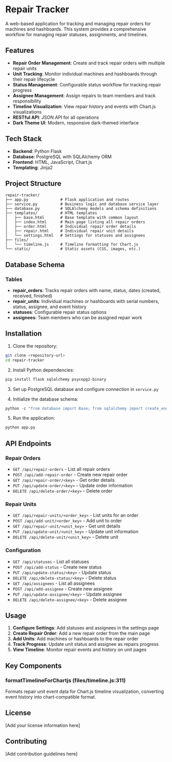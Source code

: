 # Repair Tracker

A web-based application for tracking and managing repair orders for machines and hashboards. This system provides a comprehensive workflow for managing repair statuses, assignments, and timelines.

## Features

- **Repair Order Management**: Create and track repair orders with multiple repair units
- **Unit Tracking**: Monitor individual machines and hashboards through their repair lifecycle
- **Status Management**: Configurable status workflow for tracking repair progress
- **Assignee Management**: Assign repairs to team members and track responsibility
- **Timeline Visualization**: View repair history and events with Chart.js visualizations
- **RESTful API**: JSON API for all operations
- **Dark Theme UI**: Modern, responsive dark-themed interface

## Tech Stack

- **Backend**: Python Flask
- **Database**: PostgreSQL with SQLAlchemy ORM
- **Frontend**: HTML, JavaScript, Chart.js
- **Templating**: Jinja2

## Project Structure

```
repair-tracker/
├── app.py              # Flask application and routes
├── service.py          # Business logic and database service layer
├── database.py         # SQLAlchemy models and schema definitions
├── templates/          # HTML templates
│   ├── base.html       # Base template with common layout
│   ├── index.html      # Main page listing all repair orders
│   ├── order.html      # Individual repair order details
│   ├── repair.html     # Individual repair unit details
│   └── settings.html   # Settings for statuses and assignees
├── files/
│   └── timeline.js     # Timeline formatting for Chart.js
└── static/             # Static assets (CSS, images, etc.)
```

## Database Schema

### Tables

- **repair_orders**: Tracks repair orders with name, status, dates (created, received, finished)
- **repair_units**: Individual machines or hashboards with serial numbers, status, assignee, and event history
- **statuses**: Configurable repair status options
- **assignees**: Team members who can be assigned repair work

## Installation

1. Clone the repository:
```bash
git clone <repository-url>
cd repair-tracker
```

2. Install Python dependencies:
```bash
pip install flask sqlalchemy psycopg2-binary
```

3. Set up PostgreSQL database and configure connection in `service.py`

4. Initialize the database schema:
```python
python -c "from database import Base; from sqlalchemy import create_engine; engine = create_engine('your-db-url'); Base.metadata.create_all(engine)"
```

5. Run the application:
```bash
python app.py
```

## API Endpoints

### Repair Orders
- `GET /api/repair-orders` - List all repair orders
- `POST /api/add-repair-order` - Create new repair order
- `GET /api/repair-order/<key>` - Get order details
- `PUT /api/update-order/<key>` - Update order information
- `DELETE /api/delete-order/<key>` - Delete order

### Repair Units
- `GET /api/repair-units/<order_key>` - List units for an order
- `POST /api/add-unit/<order_key>` - Add unit to order
- `GET /api/repair-unit/<unit_key>` - Get unit details
- `PUT /api/update-unit/<unit_key>` - Update unit information
- `DELETE /api/delete-unit/<unit_key>` - Delete unit

### Configuration
- `GET /api/statuses` - List all statuses
- `POST /api/add-status` - Create new status
- `PUT /api/update-status/<key>` - Update status
- `DELETE /api/delete-status/<key>` - Delete status
- `GET /api/assignees` - List all assignees
- `POST /api/add-assignee` - Create new assignee
- `PUT /api/update-assignee/<key>` - Update assignee
- `DELETE /api/delete-assignee/<key>` - Delete assignee

## Usage

1. **Configure Settings**: Add statuses and assignees in the settings page
2. **Create Repair Order**: Add a new repair order from the main page
3. **Add Units**: Add machines or hashboards to the repair order
4. **Track Progress**: Update unit status and assignee as repairs progress
5. **View Timeline**: Monitor repair events and history on unit pages

## Key Components

### formatTimelineForChartjs (files/timeline.js:311)
Formats repair unit event data for Chart.js timeline visualization, converting event history into chart-compatible format.

## License

[Add your license information here]

## Contributing

[Add contribution guidelines here]
